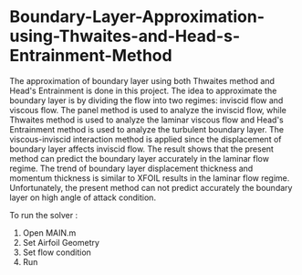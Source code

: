 # Boundary-Layer-Approximation-using-Thwaites-and-Head-s-Entrainment-Method

The approximation of boundary layer using both Thwaites method and Head's Entrainment is done in this project. The idea to approximate the boundary layer is by dividing the flow into two regimes: inviscid flow and viscous flow. The panel method is used to analyze the inviscid flow, while Thwaites method is used to analyze the laminar viscous flow and Head's Entrainment method is used to analyze the turbulent boundary layer. The viscous-inviscid interaction method is applied since the displacement of boundary layer affects inviscid flow. The result shows that the present method can predict the boundary layer accurately in the laminar flow regime. The trend of boundary layer displacement thickness and momentum thickness is similar to XFOIL results in the laminar flow regime. Unfortunately, the present method can not predict accurately the boundary layer on high angle of attack condition.

To run the solver :
1. Open MAIN.m
2. Set Airfoil Geometry
3. Set flow condition
4. Run
